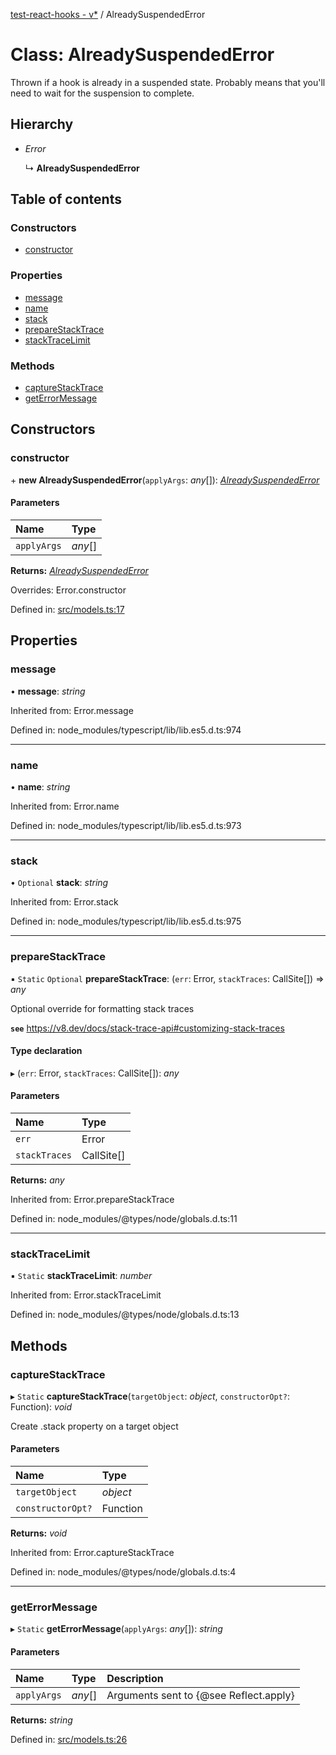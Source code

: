 [test-react-hooks - v*](../README.md) / AlreadySuspendedError

# Class: AlreadySuspendedError

Thrown if a hook is already in a suspended state.
Probably means that you'll need to wait for the suspension to complete.

## Hierarchy

- *Error*

  ↳ **AlreadySuspendedError**

## Table of contents

### Constructors

- [constructor](alreadysuspendederror.md#constructor)

### Properties

- [message](alreadysuspendederror.md#message)
- [name](alreadysuspendederror.md#name)
- [stack](alreadysuspendederror.md#stack)
- [prepareStackTrace](alreadysuspendederror.md#preparestacktrace)
- [stackTraceLimit](alreadysuspendederror.md#stacktracelimit)

### Methods

- [captureStackTrace](alreadysuspendederror.md#capturestacktrace)
- [getErrorMessage](alreadysuspendederror.md#geterrormessage)

## Constructors

### constructor

\+ **new AlreadySuspendedError**(`applyArgs`: *any*[]): [*AlreadySuspendedError*](alreadysuspendederror.md)

#### Parameters

| Name | Type |
| :------ | :------ |
| `applyArgs` | *any*[] |

**Returns:** [*AlreadySuspendedError*](alreadysuspendederror.md)

Overrides: Error.constructor

Defined in: [src/models.ts:17](https://github.com/andrew-w-ross/test-react-hooks/blob/bc5d020/src/models.ts#L17)

## Properties

### message

• **message**: *string*

Inherited from: Error.message

Defined in: node_modules/typescript/lib/lib.es5.d.ts:974

___

### name

• **name**: *string*

Inherited from: Error.name

Defined in: node_modules/typescript/lib/lib.es5.d.ts:973

___

### stack

• `Optional` **stack**: *string*

Inherited from: Error.stack

Defined in: node_modules/typescript/lib/lib.es5.d.ts:975

___

### prepareStackTrace

▪ `Static` `Optional` **prepareStackTrace**: (`err`: Error, `stackTraces`: CallSite[]) => *any*

Optional override for formatting stack traces

**`see`** https://v8.dev/docs/stack-trace-api#customizing-stack-traces

#### Type declaration

▸ (`err`: Error, `stackTraces`: CallSite[]): *any*

#### Parameters

| Name | Type |
| :------ | :------ |
| `err` | Error |
| `stackTraces` | CallSite[] |

**Returns:** *any*

Inherited from: Error.prepareStackTrace

Defined in: node_modules/@types/node/globals.d.ts:11

___

### stackTraceLimit

▪ `Static` **stackTraceLimit**: *number*

Inherited from: Error.stackTraceLimit

Defined in: node_modules/@types/node/globals.d.ts:13

## Methods

### captureStackTrace

▸ `Static` **captureStackTrace**(`targetObject`: *object*, `constructorOpt?`: Function): *void*

Create .stack property on a target object

#### Parameters

| Name | Type |
| :------ | :------ |
| `targetObject` | *object* |
| `constructorOpt?` | Function |

**Returns:** *void*

Inherited from: Error.captureStackTrace

Defined in: node_modules/@types/node/globals.d.ts:4

___

### getErrorMessage

▸ `Static` **getErrorMessage**(`applyArgs`: *any*[]): *string*

#### Parameters

| Name | Type | Description |
| :------ | :------ | :------ |
| `applyArgs` | *any*[] | Arguments sent to {@see Reflect.apply} |

**Returns:** *string*

Defined in: [src/models.ts:26](https://github.com/andrew-w-ross/test-react-hooks/blob/bc5d020/src/models.ts#L26)
